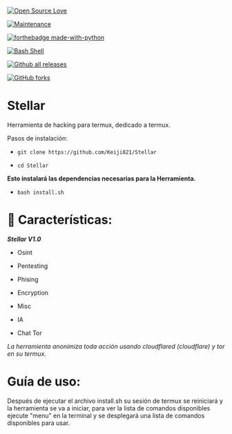 [![Open Source Love](https://badges.frapsoft.com/os/v1/open-source.svg?v=103)](https://github.com/ellerbrock/open-source-badges/)

[![Maintenance](https://img.shields.io/badge/Maintained%3F-yes-green.svg)](https://GitHub.com/Naereen/StrapDown.js/graphs/commit-activity)

[![forthebadge made-with-python](http://ForTheBadge.com/images/badges/made-with-python.svg)](https://www.python.org/)

[![Bash Shell](https://badges.frapsoft.com/bash/v1/bash.png?v=103)](https://github.com/ellerbrock/open-source-badges/)

[![Github all releases](https://img.shields.io/github/downloads/Naereen/StrapDown.js/total.svg)](https://GitHub.com/Keiji821/Stellar/releases/)

[![GitHub forks](https://img.shields.io/github/forks/Naereen/StrapDown.js.svg?style=social&label=Fork&maxAge=2592000)](https://GitHub.com/Keiji821/Stellar/network/)

# Stellar

Herramienta de hacking para termux, dedicado a termux.

Pasos de instalación:

- ```git clone https://github.com/Keiji821/Stellar```

- ```cd Stellar```

**Esto instalará las dependencias necesarias para la Herramienta.**

- ```bash install.sh```

# 🧩 Características:

___Stellar V1.0___

- Osint

- Pentesting

- Phising

- Encryption

- Misc

- IA

- Chat Tor

_La herramienta anonimiza toda acción usando cloudflared (cloudflare) y tor en su termux._

# Guía de uso:

Después de ejecutar el archivo install.sh su sesión de termux se reiniciará y la herramienta se va a iniciar, para ver la lista de comandos disponibles ejecute "menu" en la terminal y se desplegará una lista de comandos disponibles para usar.